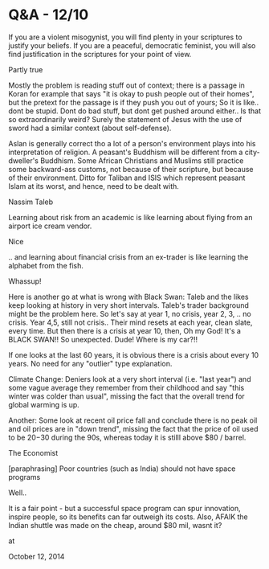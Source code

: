 # Q&A - 12/10
If you are a violent misogynist, you will find plenty in your scriptures
 to justify your beliefs. If you are a peaceful, democratic feminist, 
you will also find justification in the scriptures for your point of 
view.

Partly true

Mostly the problem is reading stuff out of context; there is a passage in Koran for example that says "it is okay to push people out of their homes", but the pretext for the passage is  if they push you out of yours; So it is like.. dont be stupid. Dont do bad stuff, but dont get pushed around either.. Is that so extraordinarily weird? Surely the statement of Jesus with the use of sword had a similar context (about self-defense). 

Aslan is generally correct tho a lot of a person's environment plays into his interpretation of religion. A peasant's Buddhism will be different from a city-dweller's Buddhism. Some African Christians and Muslims still practice some backward-ass customs, not because of their scripture, but because of their environment. Ditto for Taliban and ISIS which represent peasant Islam at its worst, and hence, need to be dealt with. 

Nassim Taleb

Learning about risk from an academic is like learning about flying from an airport ice cream vendor.




      
      
        
        

        
        





Nice 

.. and learning about financial crisis from an ex-trader is like learning the alphabet from the fish.

Whassup! 

Here is another go at what is wrong with Black Swan: Taleb and the likes  keep looking at history in very short intervals. Taleb's trader background might be the problem here. So let's say at year 1, no crisis, year 2, 3, .. no crisis. Year 4,5, still not crisis.. Their mind resets at each year, clean slate, every time.  But then there is a crisis at year 10, then, Oh my God! It's a BLACK SWAN!! So unexpected. Dude! Where is my car?!!

If one looks at the last 60 years, it is obvious there is a crisis about every 10 years. No need for any "outlier" type explanation. 

Climate Change: Deniers look at a very short interval (i.e. "last year") and some vague average they remember from their childhood and say "this winter was colder than usual", missing the fact that the overall trend for global warming is up.

Another: Some look at recent oil price fall and conclude there is no peak oil and oil prices are in "down trend", missing the fact that the price of oil used to be $20-$30 during the 90s, whereas today it is stilll above $80 / barrel.

The Economist

[paraphrasing] Poor countries (such as India) should not have space programs

Well..

It is a fair point - but a successful space program can spur innovation, inspire people, so its benefits can far outweigh its costs. Also, AFAIK the Indian shuttle was made on the cheap, around $80 mil, wasnt it?







at

October 12, 2014















